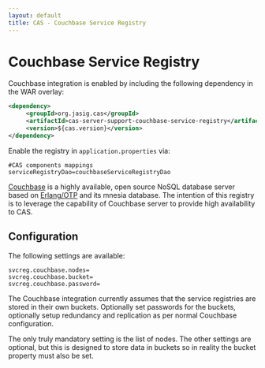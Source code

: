 ```yaml
---
layout: default
title: CAS - Couchbase Service Registry
---
```


# Couchbase Service Registry
Couchbase integration is enabled by including the following dependency in the WAR overlay:

```xml
<dependency>
     <groupId>org.jasig.cas</groupId>
     <artifactId>cas-server-support-couchbase-service-registry</artifactId>
     <version>${cas.version}</version>
</dependency>
```

Enable the registry in `application.properties` via:

```properties
#CAS components mappings
serviceRegistryDao=couchbaseServiceRegistryDao
```

[Couchbase](http://www.couchbase.com) is a highly available, open source NoSQL database server based on 
[Erlang/OTP](http://www.erlang.org) and its mnesia database. The intention of this registry is to leverage the capability of Couchbase 
server to provide high availability to CAS.

## Configuration
The following settings are available:

```properties
svcreg.couchbase.nodes=
svcreg.couchbase.bucket=
svcreg.couchbase.password=
```

The Couchbase integration currently assumes that the service registries are stored
in their own buckets. Optionally set passwords for the buckets, optionally setup
redundancy and replication as per normal Couchbase configuration.

The only truly mandatory setting is the list of nodes.
The other settings are optional, but this is designed to store data in buckets
so in reality the bucket property must also be set.
